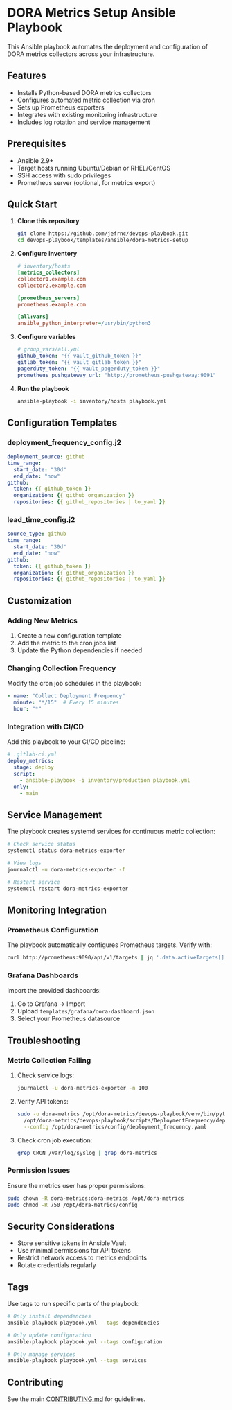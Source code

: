# DORA Metrics Setup Ansible Playbook

This Ansible playbook automates the deployment and configuration of DORA metrics collectors across your infrastructure.

## Features

- Installs Python-based DORA metrics collectors
- Configures automated metric collection via cron
- Sets up Prometheus exporters
- Integrates with existing monitoring infrastructure
- Includes log rotation and service management

## Prerequisites

- Ansible 2.9+
- Target hosts running Ubuntu/Debian or RHEL/CentOS
- SSH access with sudo privileges
- Prometheus server (optional, for metrics export)

## Quick Start

1. **Clone this repository**
   ```bash
   git clone https://github.com/jefrnc/devops-playbook.git
   cd devops-playbook/templates/ansible/dora-metrics-setup
   ```

2. **Configure inventory**
   ```ini
   # inventory/hosts
   [metrics_collectors]
   collector1.example.com
   collector2.example.com

   [prometheus_servers]
   prometheus.example.com

   [all:vars]
   ansible_python_interpreter=/usr/bin/python3
   ```

3. **Configure variables**
   ```yaml
   # group_vars/all.yml
   github_token: "{{ vault_github_token }}"
   gitlab_token: "{{ vault_gitlab_token }}"
   pagerduty_token: "{{ vault_pagerduty_token }}"
   prometheus_pushgateway_url: "http://prometheus-pushgateway:9091"
   ```

4. **Run the playbook**
   ```bash
   ansible-playbook -i inventory/hosts playbook.yml
   ```

## Configuration Templates

### deployment_frequency_config.j2
```yaml
deployment_source: github
time_range:
  start_date: "30d"
  end_date: "now"
github:
  token: {{ github_token }}
  organization: {{ github_organization }}
  repositories: {{ github_repositories | to_yaml }}
```

### lead_time_config.j2
```yaml
source_type: github
time_range:
  start_date: "30d"
  end_date: "now"
github:
  token: {{ github_token }}
  organization: {{ github_organization }}
  repositories: {{ github_repositories | to_yaml }}
```

## Customization

### Adding New Metrics

1. Create a new configuration template
2. Add the metric to the cron jobs list
3. Update the Python dependencies if needed

### Changing Collection Frequency

Modify the cron job schedules in the playbook:

```yaml
- name: "Collect Deployment Frequency"
  minute: "*/15"  # Every 15 minutes
  hour: "*"
```

### Integration with CI/CD

Add this playbook to your CI/CD pipeline:

```yaml
# .gitlab-ci.yml
deploy_metrics:
  stage: deploy
  script:
    - ansible-playbook -i inventory/production playbook.yml
  only:
    - main
```

## Service Management

The playbook creates systemd services for continuous metric collection:

```bash
# Check service status
systemctl status dora-metrics-exporter

# View logs
journalctl -u dora-metrics-exporter -f

# Restart service
systemctl restart dora-metrics-exporter
```

## Monitoring Integration

### Prometheus Configuration

The playbook automatically configures Prometheus targets. Verify with:

```bash
curl http://prometheus:9090/api/v1/targets | jq '.data.activeTargets[] | select(.job=="dora_metrics")'
```

### Grafana Dashboards

Import the provided dashboards:
1. Go to Grafana → Import
2. Upload `templates/grafana/dora-dashboard.json`
3. Select your Prometheus datasource

## Troubleshooting

### Metric Collection Failing

1. Check service logs:
   ```bash
   journalctl -u dora-metrics-exporter -n 100
   ```

2. Verify API tokens:
   ```bash
   sudo -u dora-metrics /opt/dora-metrics/devops-playbook/venv/bin/python \
     /opt/dora-metrics/devops-playbook/scripts/DeploymentFrequency/deployment_frequency.py \
     --config /opt/dora-metrics/config/deployment_frequency.yaml
   ```

3. Check cron job execution:
   ```bash
   grep CRON /var/log/syslog | grep dora-metrics
   ```

### Permission Issues

Ensure the metrics user has proper permissions:
```bash
sudo chown -R dora-metrics:dora-metrics /opt/dora-metrics
sudo chmod -R 750 /opt/dora-metrics/config
```

## Security Considerations

- Store sensitive tokens in Ansible Vault
- Use minimal permissions for API tokens
- Restrict network access to metrics endpoints
- Rotate credentials regularly

## Tags

Use tags to run specific parts of the playbook:

```bash
# Only install dependencies
ansible-playbook playbook.yml --tags dependencies

# Only update configuration
ansible-playbook playbook.yml --tags configuration

# Only manage services
ansible-playbook playbook.yml --tags services
```

## Contributing

See the main [CONTRIBUTING.md](../../../CONTRIBUTING.md) for guidelines.
